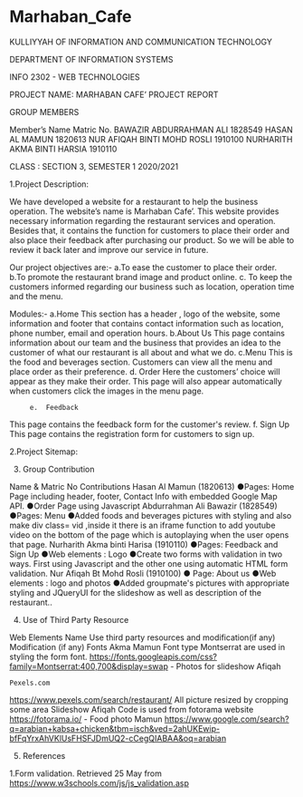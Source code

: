 # Marhaban_Cafe                                                   


KULLIYYAH OF INFORMATION AND COMMUNICATION TECHNOLOGY

DEPARTMENT OF INFORMATION SYSTEMS

 
INFO 2302 - WEB TECHNOLOGIES
  
PROJECT NAME: MARHABAN CAFE’
PROJECT REPORT

GROUP MEMBERS

Member’s Name	Matric No.
BAWAZIR ABDURRAHMAN ALI	1828549
HASAN AL MAMUN	1820613
NUR AFIQAH BINTI MOHD ROSLI	1910100
NURHARITH AKMA BINTI HARSIA	1910110


CLASS : SECTION 3, SEMESTER 1 2020/2021



  
1.Project Description:

We have developed a website for a restaurant to help the business  operation. The website’s name is Marhaban Cafe’. This website provides necessary information regarding the restaurant services and operation. Besides that, it contains the function for customers to place their order and also place their feedback after purchasing our product. So we will be able to review it back later and improve our service in future.

Our project objectives are:-
a.To ease the customer to place their order.
b.To promote the restaurant brand image and product online.
c. To keep the customers informed regarding our business such as location, operation time and the menu.

Modules:-
a.Home
This section has a header , logo of the website, some information and footer that contains contact information such as location, phone number, email and operation hours.
b.About Us
This page contains information about our team and the business that provides an idea to the customer of what our restaurant is all about and what we do.
c.Menu
This is the food and beverages section. Customers can view all the menu and place order as their preference.
      d.   Order
          Here the customers’ choice will appear as they make their order. This page will also appear            automatically  when customers click the images in the menu page. 

         e.  Feedback
This page contains the feedback form for the customer's review.
      f.   Sign Up
This page contains the registration form for customers to sign up.

2.Project Sitemap:

















3. Group Contribution

Name & Matric No	 Contributions
Hasan Al Mamun 
(1820613)	●Pages: Home Page including header, footer, Contact Info with embedded Google Map API.
●Order Page using Javascript 
Abdurrahman Ali Bawazir 
(1828549)	●Pages: Menu
●Added foods and beverages pictures with styling and also make div class= vid ,inside it there is an iframe function to add youtube video on the bottom of the page which is autoplaying when the user opens that page.
Nurharith Akma binti Harisa
(1910110)	●Pages: Feedback and Sign Up
●Web elements : Logo
●Create two forms with validation in two ways. First using Javascript and the other one using automatic HTML form validation.
Nur Afiqah Bt Mohd Rosli
(1910100)	● Page:  About us 
●Web elements : logo and photos
●Added groupmate's pictures with appropriate styling and JQueryUI for the slideshow as well as description of the restaurant..

4. Use of Third Party Resource

Web Elements	Name	Use third party resources and modification(if any)	Modification (if any)
Fonts	Akma
Mamun	Font type Montserrat are used in styling the form font.
https://fonts.googleapis.com/css?family=Montserrat:400,700&display=swap 	-
Photos for slideshow 	Afiqah 

	Pexels.com
https://www.pexels.com/search/restaurant/	All picture resized by cropping some area
Slideshow	Afiqah	Code is used from fotorama website
https://fotorama.io/
	-
Food photo	Mamun	https://www.google.com/search?q=arabian+kabsa+chicken&tbm=isch&ved=2ahUKEwip-bfFqYrxAhVKlUsFHSFJDmUQ2-cCegQIABAA&oq=arabian 	


5. References

1.Form validation. Retrieved 25 May from https://www.w3schools.com/js/js_validation.asp 











































































